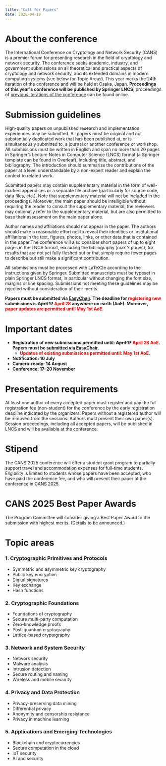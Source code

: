 ```yaml
---
title: "Call for Papers"
date: 2025-04-19
---
```


# About the conference

The International Conference on Cryptology and Network Security (CANS) is a premier forum for presenting research in the field of cryptology and network security. The conference seeks academic, industry, and government submissions on all theoretical and practical aspects of cryptology and network security, and its extended domains in modern computing systems (see below for Topic Areas). This year marks the 24th iteration of the conference and will be held at Osaka, Japan. **Proceedings of this year's conference will be published by Springer LNCS**; proceedings of [previous iterations of the conference](https://link.springer.com/conference/cans) can be found online.

# Submission guidelines

High-quality papers on unpublished research and implementation experiences may be submitted. All papers must be original and not substantially duplicated work that has been published at, or is simultaneously submitted to, a journal or another conference or workshop. All submissions must be written in English and span no more than 20 pages in Springer’s Lecture Notes in Computer Science (LNCS) format (a Springer template can be found in Overleaf), including title, abstract, and bibliography. The introduction should summarize the contributions of the paper at a level understandable by a non-expert reader and explain the context to related work.

Submitted papers may contain supplementary material in the form of well-marked appendices or a separate file archive (particularly for source code, data files, etc.). Note that supplementary material will not be included in the proceedings. Moreover, the main paper should be intelligible without requiring the reader to consult the supplementary material; the reviewers may optionally refer to the supplementary material, but are also permitted to base their assessment on the main paper alone.

Author names and affiliations should not appear in the paper. The authors should make a reasonable effort not to reveal their identities or institutional affiliations in the text, figures, photos, links, or other data that is contained in the paper.The conference will also consider short papers of up to eight pages in the LNCS format, excluding the bibliography (max 2 pages), for results that are not yet fully fleshed out or that simply require fewer pages to describe but still make a significant contribution.

All submissions must be processed with LaTeX2e according to the instructions given by Springer. Submitted manuscripts must be typeset in plain Springer LNCS format, in particular without changing the font size, margins or line spacing. Submissions not meeting these guidelines may be rejected without consideration of their merits.

**Papers must be submitted via [EasyChair](https://easychair.org/my/conference?conf=cans2025). The deadline for <span style="color: red">registering new</span> submissions is ~~April 17~~ <span style="color: red">April 28</span> anywhere on earth (AoE). Moreover, <span style="color: red">paper updates are permitted until May 1st AoE.</span>**

# Important dates

- **Registration of new submissions permitted until: ~~April 17~~ <span style="color: red">April 28 AoE.</span> Papers must be [submitted via EasyChair](https://easychair.org/my/conference?conf=cans2025).**
    - **<span style="color: red">Updates of existing submissions permitted until: May 1st AoE.</span>**
- **Notification: 10 July**
- **Camera-ready: 14 August**
- **Conference: 17–20 November**

# Presentation requirements
At least one author of every accepted paper must register and pay the full registration fee (non-student) for the conference by the early registration deadline indicated by the organizers. Papers without a registered author will be removed from the sessions. Authors must present their own paper(s). Session proceedings, including all accepted papers, will be published in LNCS and will be available at the conference.

# Stipend
The CANS 2025 conference will offer a student grant program to partially support travel and accommodation expenses for full-time students. Eligibility is limited to students whose papers have been accepted, who have paid the conference fee, and who will present their paper at the conference in CANS 2025.

# CANS 2025 Best Paper Awards
The Program Committee will consider giving a Best Paper Award to the submission with highest merits. (Details to be announced.)


# Topic areas

<section class="topics-grid">
  <aside class="topic">
    <h3>1. Cryptographic Primitives and Protocols</h3>
    <ul>
      <li>Symmetric and asymmetric key cryptography</li>
      <li>Public key encryption</li>
      <li>Digital signatures</li>
      <li>Key exchange</li>
      <li>Hash functions</li>
    </ul>
  </aside>
  </section>

<section class="topics-grid">
  <aside class="topic">
    <h3>2. Cryptographic Foundations</h3>
    <ul>
      <li>Foundations of cryptography</li>
      <li>Secure multi-party computation</li>
      <li>Zero-knowledge proofs</li>
      <li>Post-quantum cryptography</li>
      <li>Lattice-based cryptography</li>
    </ul>
  </aside>
  </section>

<section class="topics-grid">
  <aside class="topic">
        <h3>3. Network and System Security</h3>
        <ul>
        <li>Network security</li>
        <li>Malware analysis</li>
        <li>Intrusion detection</li>
        <li>Secure routing and naming</li>
        <li>Wireless and mobile security</li>
        </ul>
  </aside>
</section>

<section class="topics-grid">
  <aside class="topic">
    <h3>4. Privacy and Data Protection</h3>
    <ul>
      <li>Privacy-preserving data mining</li>
      <li>Differential privacy</li>
      <li>Anonymity and censorship resistance</li>
      <li>Privacy in machine learning</li>
    </ul>
  </aside>
</section>

<section class="topics-grid">
  <aside class="topic">
    <h3>5. Applications and Emerging Technologies</h3>
    <ul>
      <li>Blockchain and cryptocurrencies</li>
      <li>Secure computation in the cloud</li>
      <li>IoT security</li>
      <li>AI and security</li>
    </ul>
  </aside>
</section>